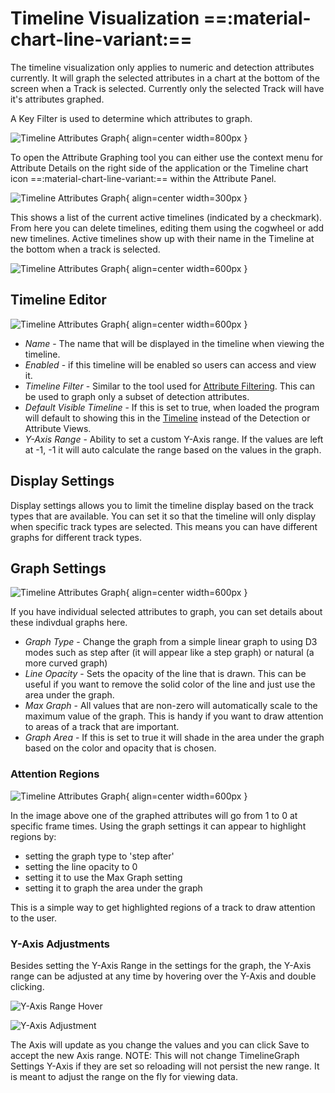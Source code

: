 
# Timeline Visualization ==:material-chart-line-variant:==

The timeline visualization only applies to numeric and detection attributes currently.  It will graph the selected attributes in a chart at the bottom of the screen when a Track is selected. Currently only the selected Track will have it's attributes graphed.

A Key Filter is used to determine which attributes to graph.

![Timeline Attributes Graph](images/Attributes/TimelineAttributes.png){ align=center width=800px }


To open the Attribute Graphing tool you can either use the context menu for Attribute Details on the right side of the application or the Timeline chart icon ==:material-chart-line-variant:== within the Attribute Panel.


![Timeline Attributes Graph](images/AttributeTimeline/AttributeTimelineList.png){ align=center width=300px }

This shows a list of the current active timelines (indicated by a checkmark).  From here you can delete timelines, editing them using the cogwheel or add new timelines.
Active timelines show up with their name in the Timeline at the bottom when a track is selected.

![Timeline Attributes Graph](images/AttributeTimeline/ActiveTimeline.png){ align=center width=600px }

## Timeline Editor

![Timeline Attributes Graph](images/AttributeTimeline/TimelineEditor.png){ align=center width=600px }

* *Name* - The name that will be displayed in the timeline when viewing the timeline.
* *Enabled* - if this timeline will be enabled so users can access and view it.
* *Timeline Filter* - Similar to the tool used for [Attribute Filtering](UI-AttributeFiltering.md).  This can be used to graph only a subset of detection attributes.
* *Default Visible Timeline* - If this is set to true, when loaded the program will default to showing this in the [Timeline](UI-Timeline.md) instead of the Detection or Attribute Views.
* *Y-Axis Range* - Ability to set a custom Y-Axis range.  If the values are left at -1, -1 it will auto calculate the range based on the values in the graph.

## Display Settings

Display settings allows you to limit the timeline display based on the track types that are available.  You can set it so that the timeline will only display when specific track types are selected.  This means you can have different graphs for different track types.


## Graph Settings

![Timeline Attributes Graph](images/AttributeTimeline/GraphSettings.png){ align=center width=600px }

If you have individual selected attributes to graph, you can set details about these indivdual graphs here.

* *Graph Type* - Change the graph from a simple linear graph to using D3 modes such as step after (it will appear like a step graph) or natural (a more curved graph)
* *Line Opacity* - Sets the opacity of the line that is drawn.  This can be useful if you want to remove the solid color of the line and just use the area under the graph.
* *Max Graph* - All values that are non-zero will automatically scale to the maximum value of the graph.  This is handy if you want to draw attention to areas of a track that are important.
* *Graph Area* - If this is set to true it will shade in the area under the graph based on the color and opacity that is chosen.

### Attention Regions

![Timeline Attributes Graph](images/AttributeTimeline/ActiveTimeline.png){ align=center width=600px }

In the image above one of the graphed attributes will go from 1 to 0 at specific frame times.  Using the graph settings it can appear to highlight regions by:
* setting the graph type to 'step after'
* setting the line opacity to 0
* setting it to use the Max Graph setting
* setting it to graph the area under the graph

This is a simple way to get highlighted regions of a track to draw attention to the user.


### Y-Axis Adjustments

Besides setting the Y-Axis Range in the settings for the graph, the Y-Axis range can be adjusted at any time by hovering over the Y-Axis and double clicking.

![Y-Axis Range Hover](images/AttributeTimeline/YAxisHover.png)

![Y-Axis Adjustment](images/AttributeTimeline/YAxisAdjust.png)

The Axis will update as you change the values and you can click Save to accept the new Axis range.  NOTE:  This will not change TimelineGraph Settings Y-Axis if they are set so reloading will not persist the new range.  It is meant to adjust the range on the fly for viewing data.